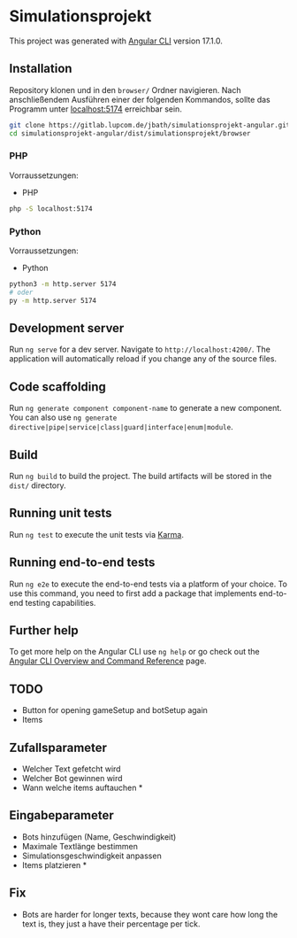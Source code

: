 # Simulationsprojekt

This project was generated with [Angular CLI](https://github.com/angular/angular-cli) version 17.1.0.

## Installation

Repository klonen und in den `browser/` Ordner navigieren. Nach anschließendem Ausführen einer der folgenden Kommandos, sollte das Programm unter [localhost:5174](localhost:5174) erreichbar sein.

```bash
git clone https://gitlab.lupcom.de/jbath/simulationsprojekt-angular.git
cd simulationsprojekt-angular/dist/simulationsprojekt/browser
```

### PHP

Vorraussetzungen:
- PHP


```bash
php -S localhost:5174
```

### Python

Vorraussetzungen:
- Python

```bash
python3 -m http.server 5174
# oder
py -m http.server 5174
```

## Development server

Run `ng serve` for a dev server. Navigate to `http://localhost:4200/`. The application will automatically reload if you change any of the source files.

## Code scaffolding

Run `ng generate component component-name` to generate a new component. You can also use `ng generate directive|pipe|service|class|guard|interface|enum|module`.

## Build

Run `ng build` to build the project. The build artifacts will be stored in the `dist/` directory.

## Running unit tests

Run `ng test` to execute the unit tests via [Karma](https://karma-runner.github.io).

## Running end-to-end tests

Run `ng e2e` to execute the end-to-end tests via a platform of your choice. To use this command, you need to first add a package that implements end-to-end testing capabilities.

## Further help

To get more help on the Angular CLI use `ng help` or go check out the [Angular CLI Overview and Command Reference](https://angular.io/cli) page.


## TODO

- Button for opening gameSetup and botSetup again
- Items

## Zufallsparameter

- Welcher Text gefetcht wird
- Welcher Bot gewinnen wird
- Wann welche items auftauchen *

## Eingabeparameter

- Bots hinzufügen (Name, Geschwindigkeit)
- Maximale Textlänge bestimmen
- Simulationsgeschwindigkeit anpassen
- Items platzieren *

## Fix

- Bots are harder for longer texts, because they wont care how long the text is, they just a have their percentage per tick.